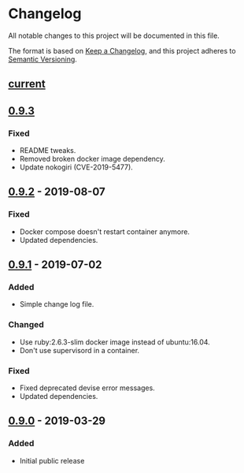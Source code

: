 # Changelog

All notable changes to this project will be documented in this file.

The format is based on [Keep a Changelog](https://keepachangelog.com/en/1.0.0/),
and this project adheres to [Semantic Versioning](https://semver.org/spec/v2.0.0.html).

## [current]

## [0.9.3]
### Fixed
- README tweaks.
- Removed broken docker image dependency.
- Update nokogiri (CVE-2019-5477).

## [0.9.2] - 2019-08-07
### Fixed
- Docker compose doesn't restart container anymore.
- Updated dependencies.


## [0.9.1] - 2019-07-02
### Added
- Simple change log file.

### Changed
- Use ruby:2.6.3-slim docker image instead of ubuntu:16.04.
- Don't use supervisord in a container.

### Fixed
- Fixed deprecated devise error messages.
- Updated dependencies.


## [0.9.0] - 2019-03-29
### Added
- Initial public release

[current]: https://github.com/automaticmode/active_workflow/compare/v0.9.3...HEAD
[0.9.3]: https://github.com/automaticmode/active_workflow/releases/tag/v0.9.3
[0.9.2]: https://github.com/automaticmode/active_workflow/releases/tag/v0.9.2
[0.9.1]: https://github.com/automaticmode/active_workflow/releases/tag/v0.9.1
[0.9.0]: https://github.com/automaticmode/active_workflow/releases/tag/v0.9.0
